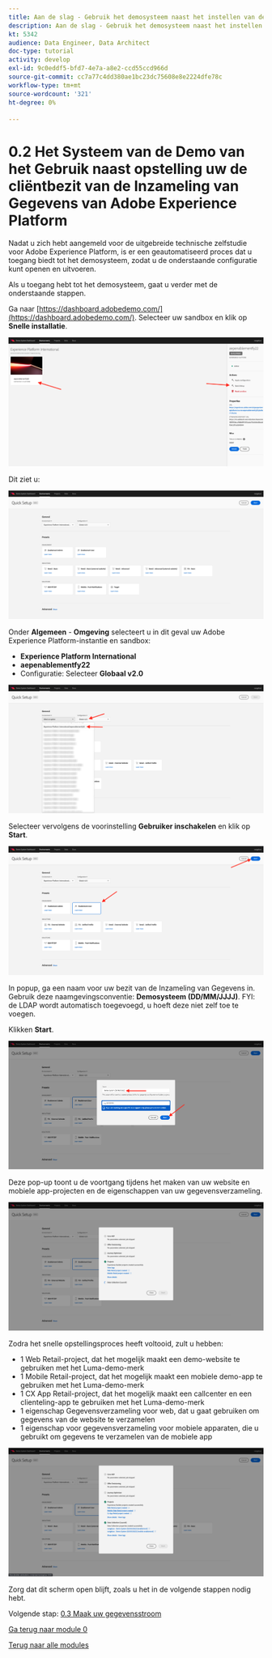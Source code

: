 ```yaml
---
title: Aan de slag - Gebruik het demosysteem naast het instellen van de opstarteigenschap
description: Aan de slag - Gebruik het demosysteem naast het instellen van de opstarteigenschap
kt: 5342
audience: Data Engineer, Data Architect
doc-type: tutorial
activity: develop
exl-id: 9c0eddf5-bfd7-4e7a-a8e2-ccd55ccd966d
source-git-commit: cc7a77c4dd380ae1bc23dc75608e8e2224dfe78c
workflow-type: tm+mt
source-wordcount: '321'
ht-degree: 0%

---
```


# 0.2 Het Systeem van de Demo van het Gebruik naast opstelling uw de cliëntbezit van de Inzameling van Gegevens van Adobe Experience Platform

Nadat u zich hebt aangemeld voor de uitgebreide technische zelfstudie voor Adobe Experience Platform, is er een geautomatiseerd proces dat u toegang biedt tot het demosysteem, zodat u de onderstaande configuratie kunt openen en uitvoeren.

Als u toegang hebt tot het demosysteem, gaat u verder met de onderstaande stappen.

Ga naar [https://dashboard.adobedemo.com/](https://dashboard.adobedemo.com/). Selecteer uw sandbox en klik op **Snelle installatie**.

![DSN](./images/dsnh1.png)

Dit ziet u:

![DSN](./images/dsnhome.png)

Onder **Algemeen** - **Omgeving** selecteert u in dit geval uw Adobe Experience Platform-instantie en sandbox:

- **Experience Platform International**
- **aepenablementfy22**
- Configuratie: Selecteer **Globaal v2.0**

![DSN](./images/dsn1.png)

Selecteer vervolgens de voorinstelling **Gebruiker inschakelen** en klik op **Start**.

![DSN](./images/dsn2.png)

In popup, ga een naam voor uw bezit van de Inzameling van Gegevens in. Gebruik deze naamgevingsconventie: **Demosysteem (DD/MM/JJJJ)**. FYI: de LDAP wordt automatisch toegevoegd, u hoeft deze niet zelf toe te voegen.

Klikken **Start**.

![DSN](./images/dsn3.png)

Deze pop-up toont u de voortgang tijdens het maken van uw website en mobiele app-projecten en de eigenschappen van uw gegevensverzameling.

![DSN](./images/dsn4.png)

Zodra het snelle opstellingsproces heeft voltooid, zult u hebben:

- 1 Web Retail-project, dat het mogelijk maakt een demo-website te gebruiken met het Luma-demo-merk
- 1 Mobile Retail-project, dat het mogelijk maakt een mobiele demo-app te gebruiken met het Luma-demo-merk
- 1 CX App Retail-project, dat het mogelijk maakt een callcenter en een clienteling-app te gebruiken met het Luma-demo-merk
- 1 eigenschap Gegevensverzameling voor web, dat u gaat gebruiken om gegevens van de website te verzamelen
- 1 eigenschap voor gegevensverzameling voor mobiele apparaten, die u gebruikt om gegevens te verzamelen van de mobiele app

![DSN](./images/dsn5.png)

Zorg dat dit scherm open blijft, zoals u het in de volgende stappen nodig hebt.

Volgende stap: [0.3 Maak uw gegevensstroom](./ex3.md)

[Ga terug naar module 0](./getting-started.md)

[Terug naar alle modules](./../../overview.md)
